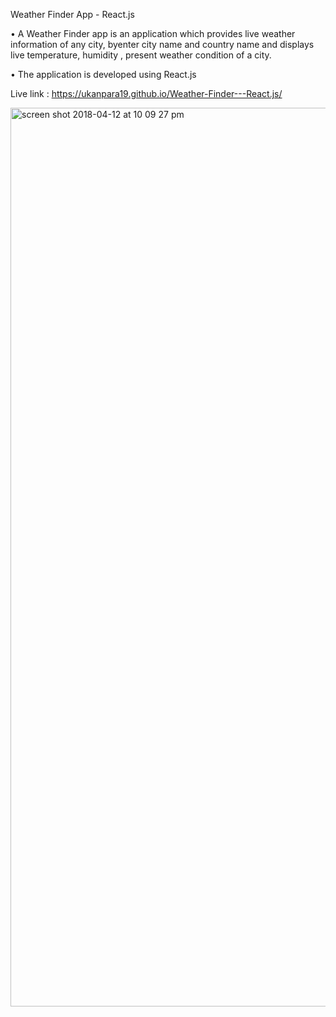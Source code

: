 Weather Finder App - React.js


•	A Weather Finder app is an application which provides live weather information of any city, byenter city name and country name and displays live temperature, humidity , present weather condition of a city.

• The application is developed using React.js 

Live link : https://ukanpara19.github.io/Weather-Finder---React.js/

<img width="1438" alt="screen shot 2018-04-12 at 10 09 27 pm" src="https://user-images.githubusercontent.com/33382057/38717848-43c6d7b6-3e9e-11e8-8702-826f59f53dd2.png">

